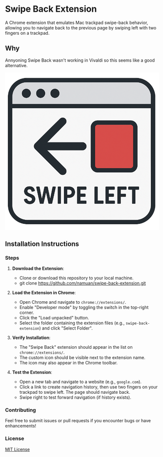 # Swipe Back Extension

A Chrome extension that emulates Mac trackpad swipe-back behavior, allowing you to navigate back to the previous page by swiping left with two fingers on a trackpad.

## Why

Annyoning Swipe Back wasn't working in Vivaldi so this seems like a good alternative.

![Swipe Back Icon](swipe-back.png)

## Installation Instructions

### Steps
1. **Download the Extension**:
   - Clone or download this repository to your local machine.
   - git clone https://github.com/namuan/swipe-back-extension.git

2. **Load the Extension in Chrome**:
   - Open Chrome and navigate to `chrome://extensions/`.
   - Enable "Developer mode" by toggling the switch in the top-right corner.
   - Click the "Load unpacked" button.
   - Select the folder containing the extension files (e.g., `swipe-back-extension`) and click "Select Folder".

3. **Verify Installation**:
   - The "Swipe Back" extension should appear in the list on `chrome://extensions/`.
   - The custom icon should be visible next to the extension name.
   - The icon may also appear in the Chrome toolbar.

4. **Test the Extension**:
   - Open a new tab and navigate to a website (e.g., `google.com`).
   - Click a link to create navigation history, then use two fingers on your trackpad to swipe left. The page should navigate back.
   - Swipe right to test forward navigation (if history exists).

### Contributing
Feel free to submit issues or pull requests if you encounter bugs or have enhancements!

### License
[MIT License](LICENSE)
